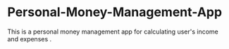 # Personal-Money-Management-App
This is a personal money management app for calculating  user's income and expenses .
